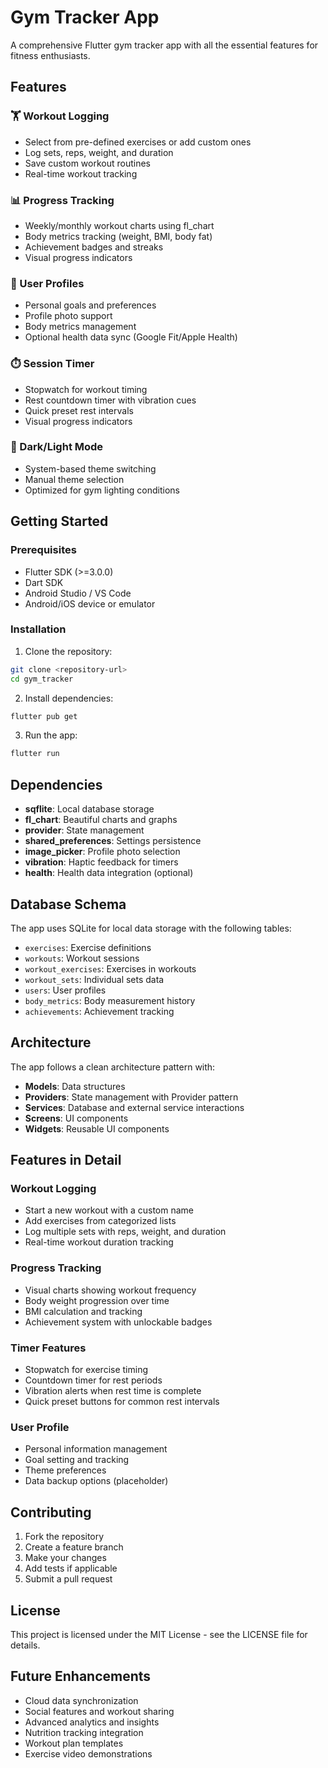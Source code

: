 # Gym Tracker App

A comprehensive Flutter gym tracker app with all the essential features for fitness enthusiasts.

## Features

### 🏋️ Workout Logging
- Select from pre-defined exercises or add custom ones
- Log sets, reps, weight, and duration
- Save custom workout routines
- Real-time workout tracking

### 📊 Progress Tracking
- Weekly/monthly workout charts using fl_chart
- Body metrics tracking (weight, BMI, body fat)
- Achievement badges and streaks
- Visual progress indicators

### 👤 User Profiles
- Personal goals and preferences
- Profile photo support
- Body metrics management
- Optional health data sync (Google Fit/Apple Health)

### ⏱️ Session Timer
- Stopwatch for workout timing
- Rest countdown timer with vibration cues
- Quick preset rest intervals
- Visual progress indicators

### 🌙 Dark/Light Mode
- System-based theme switching
- Manual theme selection
- Optimized for gym lighting conditions

## Getting Started

### Prerequisites
- Flutter SDK (>=3.0.0)
- Dart SDK
- Android Studio / VS Code
- Android/iOS device or emulator

### Installation

1. Clone the repository:
```bash
git clone <repository-url>
cd gym_tracker
```

2. Install dependencies:
```bash
flutter pub get
```

3. Run the app:
```bash
flutter run
```

## Dependencies

- **sqflite**: Local database storage
- **fl_chart**: Beautiful charts and graphs
- **provider**: State management
- **shared_preferences**: Settings persistence
- **image_picker**: Profile photo selection
- **vibration**: Haptic feedback for timers
- **health**: Health data integration (optional)

## Database Schema

The app uses SQLite for local data storage with the following tables:
- `exercises`: Exercise definitions
- `workouts`: Workout sessions
- `workout_exercises`: Exercises in workouts
- `workout_sets`: Individual sets data
- `users`: User profiles
- `body_metrics`: Body measurement history
- `achievements`: Achievement tracking

## Architecture

The app follows a clean architecture pattern with:
- **Models**: Data structures
- **Providers**: State management with Provider pattern
- **Services**: Database and external service interactions
- **Screens**: UI components
- **Widgets**: Reusable UI components

## Features in Detail

### Workout Logging
- Start a new workout with a custom name
- Add exercises from categorized lists
- Log multiple sets with reps, weight, and duration
- Real-time workout duration tracking

### Progress Tracking
- Visual charts showing workout frequency
- Body weight progression over time
- BMI calculation and tracking
- Achievement system with unlockable badges

### Timer Features
- Stopwatch for exercise timing
- Countdown timer for rest periods
- Vibration alerts when rest time is complete
- Quick preset buttons for common rest intervals

### User Profile
- Personal information management
- Goal setting and tracking
- Theme preferences
- Data backup options (placeholder)

## Contributing

1. Fork the repository
2. Create a feature branch
3. Make your changes
4. Add tests if applicable
5. Submit a pull request

## License

This project is licensed under the MIT License - see the LICENSE file for details.

## Future Enhancements

- Cloud data synchronization
- Social features and workout sharing
- Advanced analytics and insights
- Nutrition tracking integration
- Workout plan templates
- Exercise video demonstrations